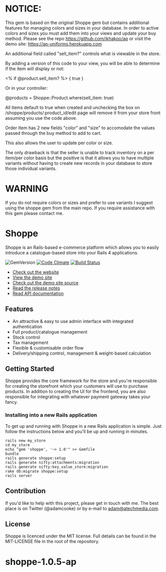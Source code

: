 # NOTICE:

This gem is based on the original Shoppe gem but contains additional features for managing colors and sizes in your database.  In order to active colors and sizes you must add them into your views and update your buy method.  Please see the repo https://github.com/ikhakoo/ap or visit the demo site: https://ap-uniforms.herokuapp.com 

An additional field called "sell_item?" controls what is viewable in the store.

By adding a version of this code to your view, you will be able to determine if the item will display or not:

<% if @product.sell_item? %> { true }

Or in your controller:


@products = Shoppe::Product.where(sell_item: true)


All items default to true when created and unchecking the box on /shoppe/products/:product_id/edit page will remove it from your store front assuming you use the code above.

Order Item has 2 new fields "color" and "size" to accomodate the values passed through the buy method to add to cart.

This also allows the user to update per color or size.

The only drawback is that the seller is unable to track inventory on a per item/per color basis but the positive is that it allows you to have multiple variants without having to create new records in your database to store those individual variants.

# WARNING

If you do not require colors or sizes and prefer to use variants I suggest using the shoppe gem from the main repo. If you require assistance with this gem please contact me.


# Shoppe

Shoppe is an Rails-based e-commerce platform which allows you to easily introduce a
catalogue-based store into your Rails 4 applications. 

![GemVersion](1.0.5)
[![Code Climate](https://codeclimate.com/github/tryshoppe/core/badges/gpa.svg)](https://codeclimate.com/github/tryshoppe/core)
[![Build Status](https://travis-ci.org/tryshoppe/shoppe.svg?branch=master)](https://travis-ci.org/tryshoppe/shoppe)

* [Check out the website](http://tryshoppe.com)
* [View the demo site](http://demo.tryshoppe.com)
* [Check out the demo site source](http://github.com/tryshoppe/example-store)
* [Read the release notes](https://github.com/tryshoppe/core/blob/master/CHANGELOG.md)
* [Read API documentation](http://api.tryshoppe.com)

## Features

* An attractive & easy to use admin interface with integrated authentication
* Full product/catalogue management
* Stock control
* Tax management
* Flexible & customisable order flow
* Delivery/shipping control, management & weight-based calculation

## Getting Started

Shoppe provides the core framework for the store and you're responsible for creating
the storefront which your customers will use to purchase products. In addition to
creating the UI for the frontend, you are also responsible for integrating with whatever
payment gateway takes your fancy.

### Installing into a new Rails application

To get up and running with Shoppe in a new Rails application is simple. Just follow the
instructions below and you'll be up and running in minutes.

    rails new my_store
    cd my_store
    echo "gem 'shoppe', '~> 1.0'" >> Gemfile
    bundle
    rails generate shoppe:setup
    rails generate nifty:attachments:migration
    rails generate nifty:key_value_store:migration
    rake db:migrate shoppe:setup
    rails server

## Contribution

If you'd like to help with this project, please get in touch with me. The best place is on
Twitter (@adamcooke) or by e-mail to adam@atechmedia.com.

## License

Shoppe is licenced under the MIT license. Full details can be found in the MIT-LICENSE
file in the root of the repository.
# shoppe-1.0.5-ap
